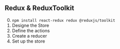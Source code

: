 ## Redux & ReduxToolkit
0. `npm install react-redux redux @reduxjs/toolkit`
1. Designe the Store
2. Define the actions
3. Create a reducer
4. Set up the store

